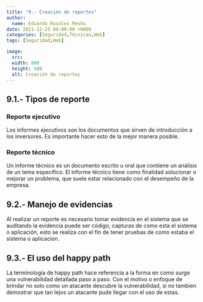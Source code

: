 ```yaml
---
title: "9.- Creación de reportes"
author:
  name: Eduardo Rosales Meoño
date: 2021-12-23 00:00:00 +0000
categories: [Seguridad,Técnicas,Web]
tags: [Seguridad,Web]

image:
  src: 
  width: 800
  height: 500
  alt: Creación de reportes
---
```


## 9.1.- Tipos de reporte

### Reporte ejecutivo

Los informes ejecutivos son los documentos que sirven de introducción a los inversores. Es importante hacer esto de la mejor manera posible.

### Reporte técnico

Un informe técnico es un documento escrito u oral que contiene un análisis de un tema específico. El informe técnico tiene como finalidad solucionar o mejorar un problema, que suele estar relacionado con el desempeño de la empresa.

## 9.2.- Manejo de evidencias

Al realizar un reporte es necesario tomar evidencia en el sistema que se auditando la evidencia puede ser código, capturas de como esta el sistema o aplicación, esto se realiza con el fin de tener pruebas de como estaba el sistema o aplicacion.

## 9.3.- El uso del happy path

La terminología de happy path hace referencia a la forma en como surge una vulnerabilidad detallada paso a paso. Con el motivo o enfoque de brindar no solo como un atacante descubre la vulnerabilidad, si no tambien demostrar que tan lejos un atacante pude llegar con el uso de estas.

